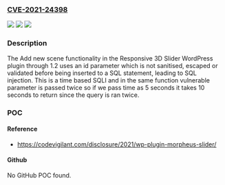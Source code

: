 ### [CVE-2021-24398](https://cve.mitre.org/cgi-bin/cvename.cgi?name=CVE-2021-24398)
![](https://img.shields.io/static/v1?label=Product&message=RESPONSIVE%203D%20SLIDER&color=blue)
![](https://img.shields.io/static/v1?label=Version&message=1.2%3C%3D%201.2%20&color=brighgreen)
![](https://img.shields.io/static/v1?label=Vulnerability&message=CWE-89%20SQL%20Injection&color=brighgreen)

### Description

The Add new scene functionality in the Responsive 3D Slider WordPress plugin through 1.2 uses an id parameter which is not sanitised, escaped or validated before being inserted to a SQL statement, leading to SQL injection. This is a time based SQLI and in the same function vulnerable parameter is passed twice so if we pass time as 5 seconds it takes 10 seconds to return since the query is ran twice.

### POC

#### Reference
- https://codevigilant.com/disclosure/2021/wp-plugin-morpheus-slider/

#### Github
No GitHub POC found.

